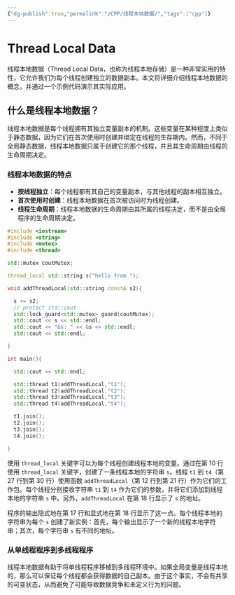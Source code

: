 ```yaml
---
{"dg-publish":true,"permalink":"/CPP/线程本地数据/","tags":["cpp"]}
---
```


# Thread Local Data

线程本地数据（Thread Local Data，也称为线程本地存储）是一种非常实用的特性，它允许我们为每个线程创建独立的数据副本。本文将详细介绍线程本地数据的概念，并通过一个示例代码演示其实际应用。

## 什么是线程本地数据？

线程本地数据是每个线程拥有其独立变量副本的机制。这些变量在某种程度上类似于静态数据，因为它们在首次使用时创建并绑定在线程的生存期内。然而，不同于全局静态数据，线程本地数据只属于创建它的那个线程，并且其生命周期由线程的生命周期决定。

### 线程本地数据的特点

- **按线程独立**：每个线程都有其自己的变量副本，与其他线程的副本相互独立。
- **首次使用时创建**：线程本地数据在首次被访问时为线程创建。
- **线程生命周期**：线程本地数据的生命周期由其所属的线程决定，而不是由全局程序的生命周期决定。

```cpp
#include <iostream>
#include <string>
#include <mutex>
#include <thread>

std::mutex coutMutex;

thread_local std::string s("hello from ");

void addThreadLocal(std::string const& s2){

  s += s2;
  // protect std::cout
  std::lock_guard<std::mutex> guard(coutMutex);
  std::cout << s << std::endl;
  std::cout << "&s: " << &s << std::endl;
  std::cout << std::endl;

}

int main(){

  std::cout << std::endl;

  std::thread t1(addThreadLocal,"t1"); 
  std::thread t2(addThreadLocal,"t2"); 
  std::thread t3(addThreadLocal,"t3"); 
  std::thread t4(addThreadLocal,"t4"); 

  t1.join();
  t2.join();
  t3.join();
  t4.join();

}
```
使用 `thread_local` 关键字可以为每个线程创建线程本地的变量。通过在第 10 行使用 `thread_local` 关键字，创建了一条线程本地的字符串 `s`。线程 `t1` 到 `t4`（第 27 行到第 30 行）使用函数 `addThreadLocal`（第 12 行到第 21 行）作为它们的工作包。每个线程分别接收字符串 `t1` 到 `t4` 作为它们的参数，并将它们添加到线程本地的字符串 `s` 中。另外，`addThreadLocal` 在第 18 行显示了 `s` 的地址。

程序的输出隐式地在第 17 行和显式地在第 18 行显示了这一点。每个线程本地的字符串为每个 `s` 创建了新实例：首先，每个输出显示了一个新的线程本地字符串；其次，每个字符串 `s` 有不同的地址。

### 从单线程程序到多线程程序

线程本地数据有助于将单线程程序移植到多线程环境中。如果全局变量是线程本地的，那么可以保证每个线程都会获得数据的自己副本。由于这个事实，不会有共享的可变状态，从而避免了可能导致数据竞争和未定义行为的问题。